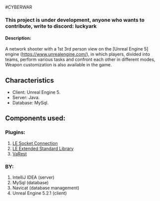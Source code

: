 #CYBERWAR
### This project is under development, anyone who wants to contribute, write to discord: luckyark

#### **Description**:
A network shooter with a 1st 3rd person view on the [Unreal Engine 5] engine (https://www.unrealengine.com/), in which players, divided into teams, perform various tasks and confront each other in different modes, Weapon customization is also available in the game.

## Characteristics
* Client: Unreal Engine 5.
* Server: Java.
* Database: MySql.

## Components used:
### Plugins:
1. [LE Socket Connection](https://www.unrealengine.com/marketplace/low-entry-socket-connection "Paid")
2. [LE Extended Standard Library](https://www.unrealengine.com/marketplace/low-entry-extended-standard-library "Free")
3. [VaRest](https://www.unrealengine.com/marketplace/varest-plugin "Free")

### BY:
1. IntelliJ IDEA (server)
2. MySql (database)
3. Navicat (database management)
4. Unreal Engine 5.2.1 (client)

